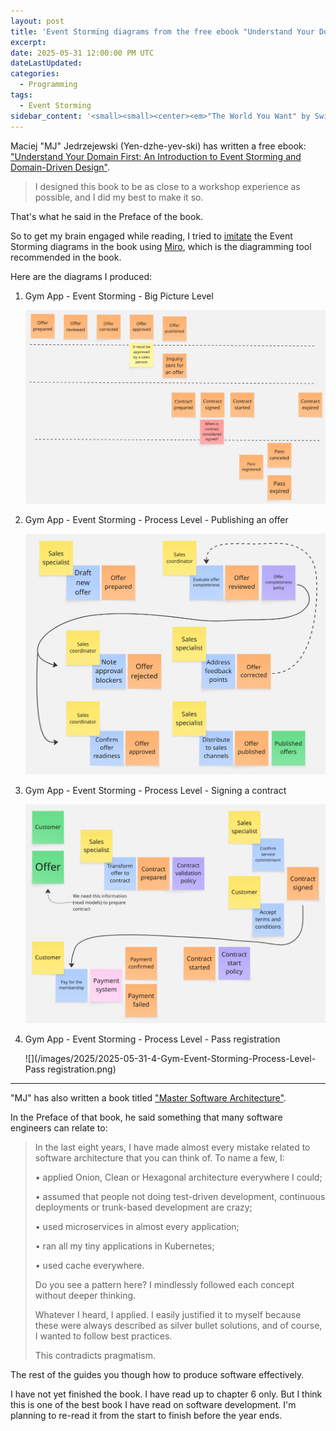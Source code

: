 ```yaml
---
layout: post
title: 'Event Storming diagrams from the free ebook "Understand Your Domain First" by Maciej Jedrzejewski'
excerpt: 
date: 2025-05-31 12:00:00 PM UTC
dateLastUpdated:
categories:
  - Programming
tags: 
  - Event Storming
sidebar_content: '<small><small><center><em>"The World You Want" by Switchfoot</em></center></small></small> <iframe width="100%" src="https://www.youtube.com/embed/gQevo3OfR4A?si=HCKEsI2Qqd3uGNFo" title="YouTube video player" frameborder="0" allow="accelerometer; autoplay; clipboard-write; encrypted-media; gyroscope; picture-in-picture; web-share" referrerpolicy="strict-origin-when-cross-origin" allowfullscreen></iframe> <br/> <small><small><center><em><a href="https://mastersoftwarearchitecturebook.com/">"Master Software Architecture"</a> by Maciej "MJ" Jedrzejewski</em></center></small></small><a href="https://mastersoftwarearchitecturebook.com/"><center><img src="https://d2sofvawe08yqg.cloudfront.net/master-software-architecture/s_hero2x?1730219027" style="max-width: 80%" /></center></a>'
---
```


Maciej "MJ" Jedrzejewski (Yen-dzhe-yev-ski) has written a free ebook: ["Understand Your Domain First: An Introduction to Event Storming and Domain-Driven Design"](https://newsletter.fractionalarchitect.io/p/52-free-ebook-understand-your-domain).

> I designed this book to be as close to a workshop experience as possible, and I did my best to make it so.

That's what he said in the Preface of the book.

So to get my brain engaged while reading, I tried to [imitate](/2024/12/14/diagramming-practice-for-system-design) the Event Storming diagrams in the book using [Miro](https://miro.com/), which is the diagramming tool recommended in the book.

Here are the diagrams I produced:

1. Gym App - Event Storming - Big Picture Level

   ![](/images/2025/2025-05-31-1-Gym-Event-Storming-Big-Picture-Level.png)
   
2. Gym App - Event Storming - Process Level - Publishing an offer

   ![](/images/2025/2025-05-31-2-Gym-Event-Storming-Process-Level-Publishing-an-offer.png)

3. Gym App - Event Storming - Process Level - Signing a contract

   ![](/images/2025/2025-05-31-3-Gym-Event-Storming-Process-Level-Signing-a-contract.png)

4. Gym App - Event Storming - Process Level - Pass registration

   ![](/images/2025/2025-05-31-4-Gym-Event-Storming-Process-Level-Pass registration.png)


-----

"MJ" has also written a book titled ["Master Software Architecture"](https://mastersoftwarearchitecturebook.com/).

In the Preface of that book, he said something that many software engineers can relate to:

> In the last eight years, I have made almost every mistake related to software
architecture that you can think of. To name a few, I:
> 
> • applied Onion, Clean or Hexagonal architecture everywhere I could;
> 
> • assumed that people not doing test-driven development, continuous deployments
or trunk-based development are crazy;
> 
> • used microservices in almost every application;
> 
> • ran all my tiny applications in Kubernetes;
> 
> • used cache everywhere.
> 
> Do you see a pattern here? I mindlessly followed each concept without deeper
thinking.
> 
> Whatever I heard, I applied. I easily justified it to myself because these were always described as silver bullet solutions, and of course, I wanted to follow best practices.
> 
> This contradicts pragmatism.

The rest of the guides you though how to produce software effectively.

I have not yet finished the book. I have read up to chapter 6 only. But I think this is one of the best book I have read on software development. I'm planning to re-read it from the start to finish before the year ends.
